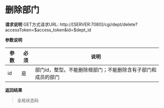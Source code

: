 # 删除部门

**请求说明**
GET方式请求URL:
http://[SERVER:7080]/cgi/dept/delete?accessToken=$access_token&id=$dept_id

**参数说明**

| 参数 | 必须 | 说明                                                         |
| ---- | ---- | ------------------------------------------------------------ |
| id   | 是   | 部门id，整型。不能删除根部门；不能删除含有子部门和成员的部门 |

**返回结果**

> 全局状态码